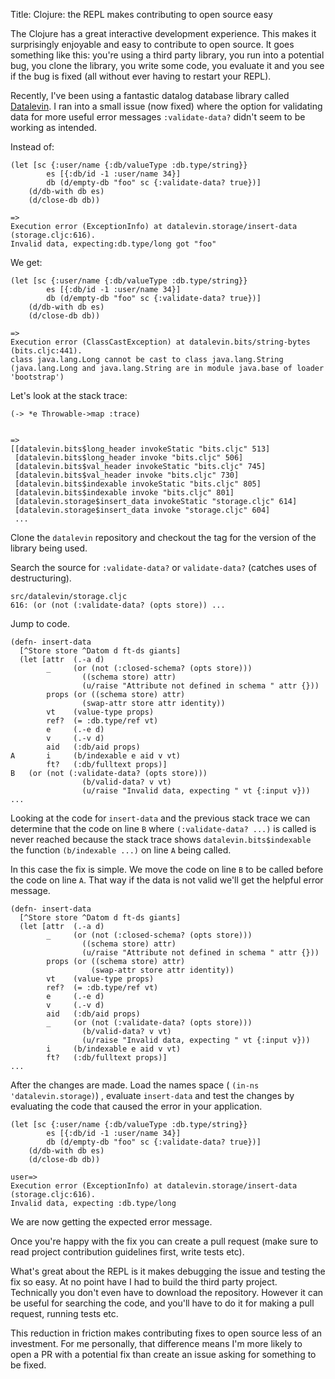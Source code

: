Title: Clojure: the REPL makes contributing to open source easy

The Clojure has a great interactive development experience. This makes it surprisingly enjoyable and easy to contribute to open source. It goes something like this: you're using a third party library, you run into a potential bug, you clone the library, you write some code, you evaluate it and you see if the bug is fixed (all without ever having to restart your REPL).

Recently, I've been using a fantastic datalog database library called [Datalevin](https://github.com/juji-io/datalevin). I ran into a small issue (now fixed) where the option for validating data for more useful error messages `:validate-data?` didn't seem to be working as intended. 

Instead of:

```
(let [sc {:user/name {:db/valueType :db.type/string}}
        es [{:db/id -1 :user/name 34}]
        db (d/empty-db "foo" sc {:validate-data? true})]
    (d/db-with db es)
    (d/close-db db))

=>
Execution error (ExceptionInfo) at datalevin.storage/insert-data (storage.cljc:616).
Invalid data, expecting:db.type/long got "foo"
```

We get:

```
(let [sc {:user/name {:db/valueType :db.type/string}}
        es [{:db/id -1 :user/name 34}]
        db (d/empty-db "foo" sc {:validate-data? true})]
    (d/db-with db es)
    (d/close-db db))

=>
Execution error (ClassCastException) at datalevin.bits/string-bytes (bits.cljc:441).
class java.lang.Long cannot be cast to class java.lang.String (java.lang.Long and java.lang.String are in module java.base of loader 'bootstrap')
```

Let's look at the stack trace:

```
(-> *e Throwable->map :trace)


=>
[[datalevin.bits$long_header invokeStatic "bits.cljc" 513]
 [datalevin.bits$long_header invoke "bits.cljc" 506]
 [datalevin.bits$val_header invokeStatic "bits.cljc" 745]
 [datalevin.bits$val_header invoke "bits.cljc" 730]
 [datalevin.bits$indexable invokeStatic "bits.cljc" 805]
 [datalevin.bits$indexable invoke "bits.cljc" 801]
 [datalevin.storage$insert_data invokeStatic "storage.cljc" 614]
 [datalevin.storage$insert_data invoke "storage.cljc" 604]
 ...
```

Clone the `datalevin` repository and checkout the tag for the version of the library being used.

Search the source for `:validate-data?` or `validate-data?` (catches uses of destructuring).

```
src/datalevin/storage.cljc
616: (or (not (:validate-data? (opts store)) ...
```

Jump to code.

```
(defn- insert-data
  [^Store store ^Datom d ft-ds giants]
  (let [attr  (.-a d)
        _     (or (not (:closed-schema? (opts store)))
                ((schema store) attr)
                (u/raise "Attribute not defined in schema " attr {}))
        props (or ((schema store) attr)
                (swap-attr store attr identity))
        vt    (value-type props)
        ref?  (= :db.type/ref vt)
        e     (.-e d)
        v     (.-v d)
        aid   (:db/aid props)
A       i     (b/indexable e aid v vt)
        ft?   (:db/fulltext props)]
B   (or (not (:validate-data? (opts store)))
                (b/valid-data? v vt)
                (u/raise "Invalid data, expecting " vt {:input v}))
...
```

Looking at the code for `insert-data` and the previous stack trace we can determine that the code on line `B` where `(:validate-data? ...)` is called is never reached because the stack trace shows `datalevin.bits$indexable` the function `(b/indexable ...)` on line `A` being called.

In this case the fix is simple. We move the code on line `B` to be called before the code on line `A`. That way if the data is not valid we'll get the helpful error message.

```
(defn- insert-data
  [^Store store ^Datom d ft-ds giants]
  (let [attr  (.-a d)
        _     (or (not (:closed-schema? (opts store)))
                ((schema store) attr)
                (u/raise "Attribute not defined in schema " attr {}))
        props (or ((schema store) attr)
                  (swap-attr store attr identity))
        vt    (value-type props)
        ref?  (= :db.type/ref vt)
        e     (.-e d)
        v     (.-v d)
        aid   (:db/aid props)
        _     (or (not (:validate-data? (opts store)))
                (b/valid-data? v vt)
                (u/raise "Invalid data, expecting " vt {:input v}))
        i     (b/indexable e aid v vt)
        ft?   (:db/fulltext props)]
...
```

After the changes are made. Load the names space ( `(in-ns 'datalevin.storage)`) , evaluate `insert-data` and test the changes by evaluating the code that caused the error in your application.

```
(let [sc {:user/name {:db/valueType :db.type/string}}
        es [{:db/id -1 :user/name 34}]
        db (d/empty-db "foo" sc {:validate-data? true})]
    (d/db-with db es)
    (d/close-db db))

user=>
Execution error (ExceptionInfo) at datalevin.storage/insert-data (storage.cljc:616).
Invalid data, expecting :db.type/long
```

We are now getting the expected error message.

Once you're happy with the fix you can create a pull request (make sure to read project contribution guidelines first, write tests etc).

What's great about the REPL is it makes debugging the issue and testing the fix so easy. At no point have I had to build the third party project. Technically you don't even have to download the repository.  However it can be useful for searching the code, and you'll have to do it for making a pull request, running tests etc.

This reduction in friction makes contributing fixes to open source less of an investment. For me personally, that difference means I'm more likely to open a PR with a potential fix than create an issue asking for something to be fixed.

